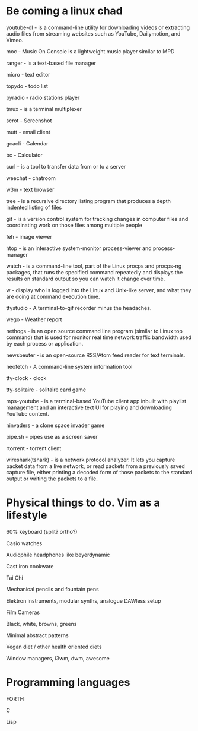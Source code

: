 # Be coming a linux chad
youtube-dl - is a command-line utility for downloading videos or extracting audio files from streaming websites such as YouTube, Dailymotion, and Vimeo.

moc - Music On Console is a lightweight music player similar to MPD

ranger - is a text-based file manager

micro - text editor

topydo - todo list

pyradio - radio stations player

tmux - is a terminal multiplexer

scrot - Screenshot

mutt - email client

gcacli - Calendar

bc - Calculator

curl - is a tool to transfer data from or to a server

weechat - chatroom

w3m - text browser

tree - is a recursive directory listing program that produces a depth indented listing of files

git - is a version control system for tracking changes in computer files and coordinating work on those files among multiple people

feh - image viewer

htop - is an interactive system-monitor process-viewer and process-manager

watch - is a command-line tool, part of the Linux procps and procps-ng packages, that runs the specified command repeatedly and displays the results on standard output so you can watch it change over time.

w - display who is logged into the Linux and Unix-like server, and what they are doing at command execution time.

ttystudio - A terminal-to-gif recorder minus the headaches.

wego - Weather report

nethogs - is an open source command line program (similar to Linux top command) that is used for monitor real time network traffic bandwidth used by each process or application.

newsbeuter - is an open-source RSS/Atom feed reader for text terminals.

neofetch - A command-line system information tool

tty-clock - clock

tty-solitaire - solitaire card game

mps-youtube - is a terminal-based YouTube client app inbuilt with playlist management and an interactive text UI for playing and downloading YouTube content.

ninvaders - a clone space invader game

pipe.sh - pipes use as a screen saver

rtorrent - torrent client

wireshark(tshark) - is a network protocol analyzer. It lets you capture packet data from a live network, or read packets from a previously saved capture file, either printing a decoded form of those packets to the standard output or writing the packets to a file.


# Physical things to do. Vim as a lifestyle
60% keyboard (split? ortho?)

Casio watches

Audiophile headphones like beyerdynamic

Cast iron cookware

Tai Chi

Mechanical pencils and fountain pens

Elektron instruments, modular synths, analogue DAWless setup

Film Cameras

Black, white, browns, greens

Minimal abstract patterns

Vegan diet / other health oriented diets

Window managers, i3wm, dwm, awesome


# Programming languages

FORTH

C

Lisp
